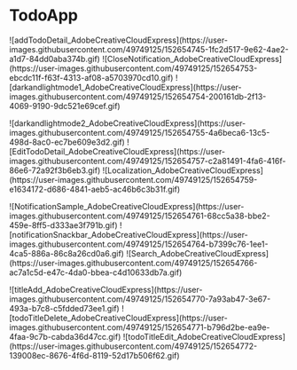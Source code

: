 # TodoApp
<p>
![addTodoDetail_AdobeCreativeCloudExpress](https://user-images.githubusercontent.com/49749125/152654745-1fc2d517-9e62-4ae2-a1d7-84dd0aba374b.gif)
![CloseNotification_AdobeCreativeCloudExpress](https://user-images.githubusercontent.com/49749125/152654753-ebcdc11f-f63f-4313-af08-a5703970cd10.gif)
![darkandlightmode1_AdobeCreativeCloudExpress](https://user-images.githubusercontent.com/49749125/152654754-200161db-2f13-4069-9190-9dc521e69cef.gif)
</p>
<p> 
![darkandlightmode2_AdobeCreativeCloudExpress](https://user-images.githubusercontent.com/49749125/152654755-4a6beca6-13c5-498d-8ac0-ec7be609e3d2.gif)
![EditTodoDetail_AdobeCreativeCloudExpress](https://user-images.githubusercontent.com/49749125/152654757-c2a81491-4fa6-416f-86e6-72a92f3b6eb3.gif)
![Localization_AdobeCreativeCloudExpress](https://user-images.githubusercontent.com/49749125/152654759-e1634172-d686-4841-aeb5-ac46b6c3b31f.gif)
</p>
<p>
![NotificationSample_AdobeCreativeCloudExpress](https://user-images.githubusercontent.com/49749125/152654761-68cc5a38-bbe2-459e-8ff5-d333ae3f791b.gif)
![notificationSnackbar_AdobeCreativeCloudExpress](https://user-images.githubusercontent.com/49749125/152654764-b7399c76-1ee1-4ca5-886a-86c8a26cd0a6.gif)
![Search_AdobeCreativeCloudExpress](https://user-images.githubusercontent.com/49749125/152654766-ac7a1c5d-e47c-4da0-bbea-c4d10633db7a.gif)
</p>
<p> 
![titleAdd_AdobeCreativeCloudExpress](https://user-images.githubusercontent.com/49749125/152654770-7a93ab47-3e67-493a-b7c8-c5fdded73ee1.gif)
![todoTitleDelete_AdobeCreativeCloudExpress](https://user-images.githubusercontent.com/49749125/152654771-b796d2be-ea9e-4faa-9c7b-cabda36d47cc.gif)
![todoTitleEdit_AdobeCreativeCloudExpress](https://user-images.githubusercontent.com/49749125/152654772-139008ec-8676-4f6d-8119-52d17b506f62.gif)
</p>




